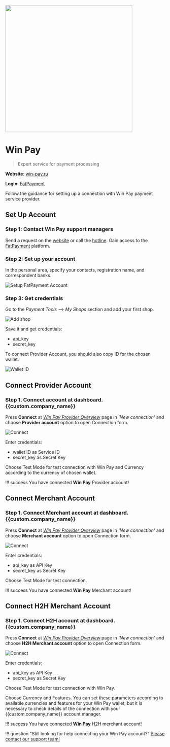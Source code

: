<img src="https://static.openfintech.io/payment_providers/winpay/logo.png?w=400" width="400px" >

# Win Pay

> Expert service for payment processing

**Website**: [win-pay.ru](https://win-pay.ru/en/)

**Login**: [FatPayment](https://fp.ki-technology.ru/?lang=en)

Follow the guidance for setting up a connection with Win Pay payment service provider.

## Set Up Account

### Step 1: Contact Win Pay support managers

Send a request on the [website](https://win-pay.ru/en/) or call the [hotline](tel:+74994010261). Gain access to the [FatPayment](https://fp.ki-technology.ru/?lang=en) platform.

### Step 2: Set up your account

In the personal area, specify your contacts, registration name, and correspondent banks.

![Setup FatPayment Account](images/setup-account.png)

### Step 3: Get credentials

Go to the *Payment Tools* --> *My Shops* section and add your first shop.

![Add shop](images/add-shop.png)

Save it and get credentials:

* api_key
* secret_key

To connect Provider Account, you should also copy ID for the chosen wallet.

![Wallet ID](images/id.png)

## Connect Provider Account

### Step 1. Connect account at dashboard.{{custom.company_name}}

Press **Connect** at [*Win Pay Provider Overview*]({{custom.dashboard_base_url}}connect-directory/payment-providers/winpay/general) page in *'New connection'* and choose **Provider account** option to open Connection form.

![Connect](images/provider-account.png)

Enter credentials:

* wallet ID as Service ID
* secret_key as Secret Key

Choose Test Mode for test connection with Win Pay and Currency according to the currency of chosen wallet.

!!! success
    You have connected **Win Pay** Provider account!

## Connect Merchant Account

### Step 1. Connect Merchant account at dashboard.{{custom.company_name}}

Press **Connect** at [*Win Pay Provider Overview*]({{custom.dashboard_base_url}}connect-directory/payment-providers/winpay/general) page in *'New connection'* and choose **Merchant account** option to open Connection form.

![Connect](images/merchant-account.png)

Enter credentials:

* api_key as API Key
* secret_key as Secret Key

Choose Test Mode for test connection.

!!! success
    You have connected **Win Pay** Merchant account!

## Connect H2H Merchant Account

### Step 1. Connect H2H account at dashboard.{{custom.company_name}}

Press **Connect** at [*Win Pay Provider Overview*]({{custom.dashboard_base_url}}connect-directory/payment-providers/winpay/general) page in *'New connection'* and choose **H2H Merchant account** option to open Connection form.

![Connect](images/h2h-merchant-account.png)

Enter credentials:

* api_key as API Key
* secret_key as Secret Key

Choose Test Mode for test connection with Win Pay.

Choose Currency and Features. You can set these parameters according to available currencies and features for your Win Pay wallet, but it is necessary to check details of the connection with your {{custom.company_name}} account manager.

!!! success
    You have connected **Win Pay** H2H merchant account!

!!! question "Still looking for help connecting your Win Pay account?"
    [Please contact our support team!](mailto:{{custom.support_email}})
